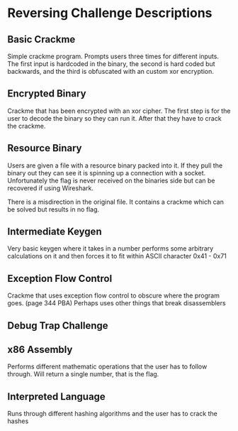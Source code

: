 # Reversing Challenge Descriptions

## Basic Crackme

Simple crackme program. Prompts users three times for different inputs. The first input is hardcoded in the binary,
the second is hard coded but backwards, and the third is obfuscated with an custom xor encryption.

## Encrypted Binary

Crackme that has been encrypted with an xor cipher. The first step is for the user to decode the binary so they can run it.
After that they have to crack the crackme.

## Resource Binary

Users are given a file with a resource binary packed into it. If they pull the binary out they can see it is spinning up a connection with a socket.
Unfortunately the flag is never received on the binaries side but can be recovered if using Wireshark.

There is a misdirection in the original file. It contains a crackme which can be solved but results in no flag.

## Intermediate Keygen

Very basic keygen where it takes in a number performs some arbitrary calculations on it and then
forces it to fit within ASCII character 0x41 - 0x71

## Exception Flow Control

Crackme that uses exception flow control to obscure where the program goes. (page 344 PBA)
Perhaps uses other things that break disassemblers

## Debug Trap Challenge

## x86 Assembly

Performs different mathematic operations that the user has to follow through. Will return a single number, that is the flag.

## Interpreted Language

Runs through different hashing algorithms and the user has to crack the hashes